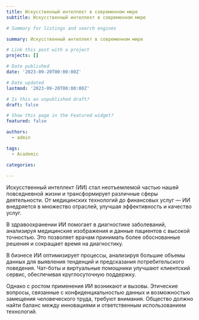 ```yaml
---
title: Искусственный интеллект в современном мире
subtitle: Искусственный интеллект в современном мире

# Summary for listings and search engines

summary: Искусственный интеллект в современном мире

# Link this post with a project
projects: []

# Date published
date: '2023-09-20T00:00:00Z'

# Date updated
lastmod: '2023-09-20T00:00:00Z'

# Is this an unpublished draft?
draft: false

# Show this page in the Featured widget?
featured: false

authors:
  - admin

tags:
  - Academic

categories:
  
---
```



Искусственный интеллект (ИИ) стал неотъемлемой частью нашей повседневной жизни и трансформирует различные сферы деятельности. От медицинских технологий до финансовых услуг — ИИ внедряется в множество отраслей, улучшая эффективность и качество услуг.

В здравоохранении ИИ помогает в диагностике заболеваний, анализируя медицинские изображения и данные пациентов с высокой точностью. Это позволяет врачам принимать более обоснованные решения и сокращает время на диагностику.

В бизнесе ИИ оптимизирует процессы, анализируя большие объемы данных для выявления тенденций и предсказания потребительского поведения. Чат-боты и виртуальные помощники улучшают клиентский сервис, обеспечивая круглосуточную поддержку.

Однако с ростом применения ИИ возникают и вызовы. Этические вопросы, связанные с конфиденциальностью данных и возможностью замещения человеческого труда, требуют внимания. Общество должно найти баланс между инновациями и ответственным использованием технологий.

